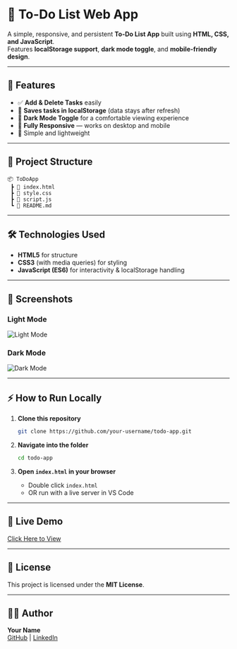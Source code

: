 # 📝 To-Do List Web App

A simple, responsive, and persistent **To-Do List App** built using **HTML, CSS, and JavaScript**.  
Features **localStorage support**, **dark mode toggle**, and **mobile-friendly design**.

---

## 🚀 Features

- ✅ **Add & Delete Tasks** easily  
- 💾 **Saves tasks in localStorage** (data stays after refresh)  
- 🌙 **Dark Mode Toggle** for a comfortable viewing experience  
- 📱 **Fully Responsive** — works on desktop and mobile  
- 🎯 Simple and lightweight

---

## 📂 Project Structure

```
📦 ToDoApp
 ┣ 📜 index.html
 ┣ 📜 style.css
 ┣ 📜 script.js
 ┗ 📜 README.md
```

---

## 🛠️ Technologies Used

- **HTML5** for structure  
- **CSS3** (with media queries) for styling  
- **JavaScript (ES6)** for interactivity & localStorage handling

---

## 📸 Screenshots

### Light Mode
![Light Mode](screenshots/light-mode.png)

### Dark Mode
![Dark Mode](screenshots/dark-mode.png)

---

## ⚡ How to Run Locally

1. **Clone this repository**
   ```bash
   git clone https://github.com/your-username/todo-app.git
   ```

2. **Navigate into the folder**
   ```bash
   cd todo-app
   ```

3. **Open `index.html` in your browser**
   - Double click `index.html`  
   - OR run with a live server in VS Code

---

## 🌟 Live Demo

[Click Here to View](https://yourusername.github.io/todo-app)

---

## 📜 License

This project is licensed under the **MIT License**.

---

## 👨‍💻 Author

**Your Name**  
[GitHub](https://github.com/your-username) | [LinkedIn](https://linkedin.com/in/your-link)
